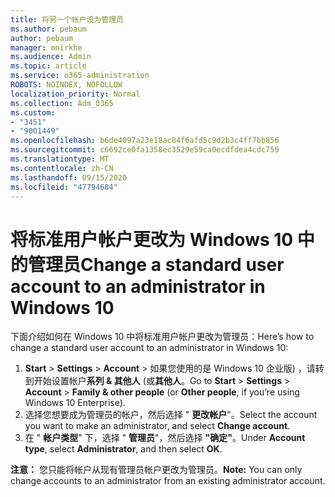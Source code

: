 ```yaml
---
title: 将另一个帐户设为管理员
ms.author: pebaum
author: pebaum
manager: mnirkhe
ms.audience: Admin
ms.topic: article
ms.service: o365-administration
ROBOTS: NOINDEX, NOFOLLOW
localization_priority: Normal
ms.collection: Adm_O365
ms.custom:
- "3451"
- "9001449"
ms.openlocfilehash: b6de4097a23e18ac84f6afd5c9d2b3c4ff7bb856
ms.sourcegitcommit: c6692ce0fa1358ec3529e59ca0ecdfdea4cdc759
ms.translationtype: MT
ms.contentlocale: zh-CN
ms.lasthandoff: 09/15/2020
ms.locfileid: "47794684"
---
```

# <a name="change-a-standard-user-account-to-an-administrator-in-windows-10"></a><span data-ttu-id="a24d6-102">将标准用户帐户更改为 Windows 10 中的管理员</span><span class="sxs-lookup"><span data-stu-id="a24d6-102">Change a standard user account to an administrator in Windows 10</span></span>

<span data-ttu-id="a24d6-103">下面介绍如何在 Windows 10 中将标准用户帐户更改为管理员：</span><span class="sxs-lookup"><span data-stu-id="a24d6-103">Here’s how to change a standard user account to an administrator in Windows 10:</span></span>

1. <span data-ttu-id="a24d6-104">**Start**  >  **Settings**  >  **Account**  >  如果您使用的是 Windows 10 企业版) ，请转到开始设置帐户**系列 & 其他人** (或**其他人**。</span><span class="sxs-lookup"><span data-stu-id="a24d6-104">Go to **Start** > **Settings** > **Account** > **Family & other people** (or **Other people**, if you’re using Windows 10 Enterprise).</span></span>
2. <span data-ttu-id="a24d6-105">选择您想要成为管理员的帐户，然后选择 " **更改帐户**"。</span><span class="sxs-lookup"><span data-stu-id="a24d6-105">Select the account you want to make an administrator, and select **Change account**.</span></span>
3. <span data-ttu-id="a24d6-106">在 " **帐户类型**" 下，选择 " **管理员**"，然后选择 **"确定"**。</span><span class="sxs-lookup"><span data-stu-id="a24d6-106">Under **Account type**, select **Administrator**, and then select **OK**.</span></span>

<span data-ttu-id="a24d6-107">**注意：** 您只能将帐户从现有管理员帐户更改为管理员。</span><span class="sxs-lookup"><span data-stu-id="a24d6-107">**Note:** You can only change accounts to an administrator from an existing administrator account.</span></span>